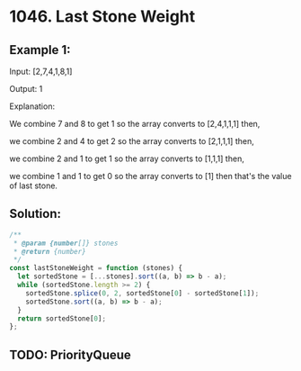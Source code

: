 # 1046. Last Stone Weight

## Example 1:

Input: [2,7,4,1,8,1]

Output: 1

Explanation:

We combine 7 and 8 to get 1 so the array converts to [2,4,1,1,1] then,

we combine 2 and 4 to get 2 so the array converts to [2,1,1,1] then,

we combine 2 and 1 to get 1 so the array converts to [1,1,1] then,

we combine 1 and 1 to get 0 so the array converts to [1] then that's the value of last stone.

## Solution:

```javascript
/**
 * @param {number[]} stones
 * @return {number}
 */
const lastStoneWeight = function (stones) {
  let sortedStone = [...stones].sort((a, b) => b - a);
  while (sortedStone.length >= 2) {
    sortedStone.splice(0, 2, sortedStone[0] - sortedStone[1]);
    sortedStone.sort((a, b) => b - a);
  }
  return sortedStone[0];
};
```

## TODO: PriorityQueue
